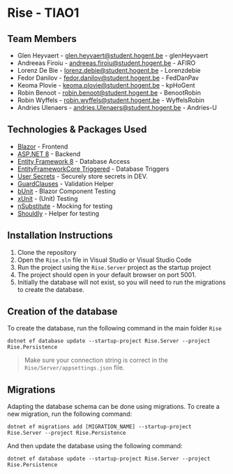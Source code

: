 # Rise - TIAO1

## Team Members
- Glen Heyvaert - glen.heyvaert@student.hogent.be - glenHeyvaert
- Andreeas Firoiu - andreeas.firoiu@student.hogent.be - AFIRO
- Lorenz De Bie - lorenz.debie@student.hogent.be - Lorenzdebie
- Fedor Danilov - fedor.danilov@student.hogent.be - FedDanPav
- Keoma Plovie - keoma.plovie@student.hogent.be - kpHoGent
- Robin Benoot - robin.benoot@student.hogent.be - BenootRobin
- Robin Wyffels - robin.wyffels@student.hogent.be - WyffelsRobin
- Andries Ulenaers - andries.Ulenaers@student.hogent.be - Andries-U

## Technologies & Packages Used
- [Blazor](https://dotnet.microsoft.com/en-us/apps/aspnet/web-apps/blazor) - Frontend
- [ASP.NET 8](https://dotnet.microsoft.com/en-us/apps/aspnet) - Backend
- [Entity Framework 8](https://learn.microsoft.com/en-us/ef/) - Database Access
- [EntityFrameworkCore Triggered](https://github.com/koenbeuk/EntityFrameworkCore.Triggered) - Database Triggers
- [User Secrets](https://docs.microsoft.com/en-us/aspnet/core/security/app-secrets) - Securely store secrets in DEV.
- [GuardClauses](https://github.com/ardalis/GuardClauses) - Validation Helper
- [bUnit](https://bunit.dev) - Blazor Component Testing
- [xUnit](https://xunit.net) - (Unit) Testing
- [nSubstitute](https://nsubstitute.github.io) - Mocking for testing
- [Shouldly](https://docs.shouldly.org) - Helper for testing

## Installation Instructions
1. Clone the repository
2. Open the `Rise.sln` file in Visual Studio or Visual Studio Code
3. Run the project using the `Rise.Server` project as the startup project
4. The project should open in your default browser on port 5001.
5. Initially the database will not exist, so you will need to run the migrations to create the database.

## Creation of the database
To create the database, run the following command in the main folder `Rise`
```
dotnet ef database update --startup-project Rise.Server --project Rise.Persistence
```
> Make sure your connection string is correct in the `Rise/Server/appsettings.json` file.

## Migrations
Adapting the database schema can be done using migrations. To create a new migration, run the following command:
```
dotnet ef migrations add [MIGRATION_NAME] --startup-project Rise.Server --project Rise.Persistence
```
And then update the database using the following command:
```
dotnet ef database update --startup-project Rise.Server --project Rise.Persistence
```
